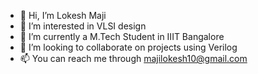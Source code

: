 - 👋 Hi, I’m Lokesh Maji
- 👀 I’m interested in VLSI design
- 🌱 I’m currently a M.Tech Student in IIIT Bangalore
- 💞️ I’m looking to collaborate on projects using Verilog
- 📫 You can reach me through majilokesh10@gmail.com

<!---
majilokesh/majilokesh is a ✨ special ✨ repository because its `README.md` (this file) appears on your GitHub profile.
You can click the Preview link to take a look at your changes.
--->

